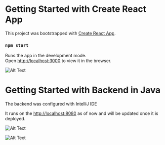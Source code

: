 # Getting Started with Create React App

This project was bootstrapped with [Create React App](https://github.com/facebook/create-react-app).
### `npm start`

Runs the app in the development mode.\
Open [http://localhost:3000](http://localhost:3000) to view it in the browser.





![ Alt Text](https://media.giphy.com/media/SQF40hti5GDvQW8Fbe/giphy.gif)






# Getting Started with Backend in Java
The backend was configured with IntelliJ IDE

It runs on the [http://localhost:8080](http://localhost:8080) as of now and will be updated once it is deployed.



![ Alt Text](https://media.giphy.com/media/xTyg05ci5DJy2nvauw/giphy.gif)

![ Alt Text](https://media.giphy.com/media/I6XQPmWaqgP3Vu2qqh/giphy.gif)
